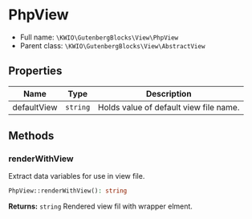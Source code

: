 # PhpView





* Full name: `\KWIO\GutenbergBlocks\View\PhpView`
* Parent class: `\KWIO\GutenbergBlocks\View\AbstractView`



## Properties

| Name | Type | Description |
|------|------|-------------|
| defaultView | `string` | Holds value of default view file name.  |

## Methods
### renderWithView 
Extract data variables for use in view file.



```php
PhpView::renderWithView(): string
```



**Returns:** `string` Rendered view fil with wrapper elment.
